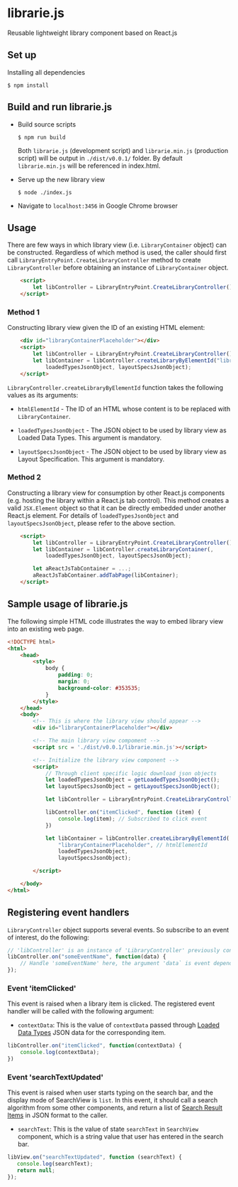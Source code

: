 # librarie.js
Reusable lightweight library component based on React.js

## Set up
Installing all dependencies

    $ npm install

## Build and run librarie.js
- Build source scripts

    `$ npm run build`
    
    Both `librarie.js` (development script) and `librarie.min.js` (production script) will be output in `./dist/v0.0.1/` folder. By default `librarie.min.js` will be referenced in index.html.

- Serve up the new library view

    `$ node ./index.js`

- Navigate to `localhost:3456` in Google Chrome browser

## Usage
There are few ways in which library view (i.e. `LibraryContainer` object) can be constructed. Regardless of which method is used, the caller should first call `LibraryEntryPoint.CreateLibraryController` method to create `LibraryController` before obtaining an instance of `LibraryContainer` object.

```html
    <script>
        let libController = LibraryEntryPoint.CreateLibraryController();
    </script>
```

### Method 1
Constructing library view given the ID of an existing HTML element:

```html
    <div id="libraryContainerPlaceholder"></div>
    <script>
        let libController = LibraryEntryPoint.CreateLibraryController();
        let libContainer = libController.createLibraryByElementId("libraryContainerPlaceholder",
            loadedTypesJsonObject, layoutSpecsJsonObject);
    </script>
```

`LibraryController.createLibraryByElementId` function takes the following values as its arguments:

- `htmlElementId` - The ID of an HTML whose content is to be replaced with `LibraryContainer`.

- `loadedTypesJsonObject` - The JSON object to be used by library view as Loaded Data Types. This argument is mandatory.

- `layoutSpecsJsonObject` - The JSON object to be used by library view as Layout Specification. This argument is mandatory.

### Method 2
Constructing a library view for consumption by other React.js components (e.g. hosting the library within a React.js tab control). This method creates a valid `JSX.Element` object so that it can be directly embedded under another React.js element. For details of `loadedTypesJsonObject` and `layoutSpecsJsonObject`, please refer to the above section.

```html
    <script>
        let libController = LibraryEntryPoint.CreateLibraryController();
        let libContainer = libController.createLibraryContainer(,
            loadedTypesJsonObject, layoutSpecsJsonObject);

        let aReactJsTabContainer = ...;
        aReactJsTabContainer.addTabPage(libContainer);
    </script>
```

## Sample usage of librarie.js
The following simple HTML code illustrates the way to embed library view into an existing web page.

```html
<!DOCTYPE html>
<html>
    <head>
        <style>
            body {
                padding: 0;
                margin: 0;
                background-color: #353535;
            }
        </style>
    </head>
    <body>
        <!-- This is where the library view should appear -->
        <div id="libraryContainerPlaceholder"></div>

        <!-- The main library view compoment -->
        <script src = './dist/v0.0.1/librarie.min.js'></script>

        <!-- Initialize the library view component -->
        <script>
            // Through client specific logic download json objects
            let loadedTypesJsonObject = getLoadedTypesJsonObject();
            let layoutSpecsJsonObject = getLayoutSpecsJsonObject();

            let libController = LibraryEntryPoint.CreateLibraryController();

            libController.on("itemClicked", function (item) {
                console.log(item); // Subscribed to click event
            })

            let libContainer = libController.createLibraryByElementId(
                "libraryContainerPlaceholder", // htmlElementId
                loadedTypesJsonObject,
                layoutSpecsJsonObject);

        </script>

    </body>
</html>
```

## Registering event handlers

`LibraryController` object supports several events. So subscribe to an event of interest, do the following:

```js
// 'libController' is an instance of 'LibraryController' previously constructed. 
libController.on("someEventName", function(data) {
    // Handle 'someEventName' here, the argument 'data` is event dependent.
});
```

### Event 'itemClicked'

This event is raised when a library item is clicked. The registered event handler will be called with the following argument:

- `contextData`: This is the value of `contextData` passed through [Loaded Data Types](./docs/v0.0.1/loaded-data-types.md) JSON data for the corresponding item.

```js
libController.on("itemClicked", function(contextData) {
    console.log(contextData);
})
```

### Event 'searchTextUpdated'

This event is raised when user starts typing on the search bar, and the display mode of SearchView is `list`. In this event, it should call a search algorithm from some other components, and return a list of [Search Result Items](./docs/v0.0.1/search-items.md) in JSON format to the caller.

- `searchText`: This is the value of state `searchText` in `SearchView` component, which is a string value that user has entered in the search bar.

 ```js
libView.on("searchTextUpdated", function (searchText) {
    console.log(searchText);
    return null;
});
```
